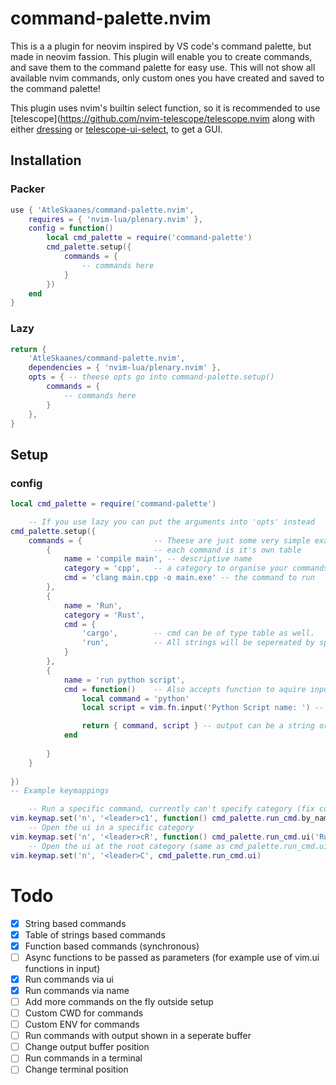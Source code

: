 # command-palette.nvim
This is a a plugin for neovim inspired by VS code's command palette, but made in neovim fassion.
This plugin will enable you to create commands, and save them to the command palette for easy use.
This will not show all available nvim commands, only custom ones you have created and saved to the command palette!

This plugin uses nvim's builtin select function, so it is recommended to use [telescope](https://github.com/nvim-telescope/telescope.nvim
along with either [dressing](https://github.com/stevearc/dressing.nvim) or [telescope-ui-select](https://github.com/nvim-telescope/telescope-ui-select.nvim), to get a GUI.

## Installation

### Packer
```lua
use { 'AtleSkaanes/command-palette.nvim',
    requires = { 'nvim-lua/plenary.nvim' },
    config = function()
        local cmd_palette = require('command-palette')
        cmd_palette.setup({
            commands = {
                -- commands here
            }
        })
    end
}
```

### Lazy
```lua
return {
    'AtleSkaanes/command-palette.nvim',
    dependencies = { 'nvim-lua/plenary.nvim' },
    opts = { -- theese opts go into command-palette.setup()
        commands = {
            -- commands here
        }
    },
}
```

## Setup

### config
```lua
local cmd_palette = require('command-palette')

    -- If you use lazy you can put the arguments into 'opts' instead
cmd_palette.setup({ 
    commands = {                -- Theese are just some very simple examples
        {                       -- each command is it's own table
            name = 'compile main', -- descriptive name
            category = 'cpp',   -- a category to organise your commands (not necesarry)
            cmd = 'clang main.cpp -o main.exe' -- the command to run
        },
        {
            name = 'Run',
            category = 'Rust',
            cmd = {
                'cargo',        -- cmd can be of type table as well.
                'run',          -- All strings will be sepereated by spaces
            }
        },
        {
            name = 'run python script',
            cmd = function()    -- Also accepts function to aquire input (MUST BE SYNCHRONOUS)
                local command = 'python'
                local script = vim.fn.input('Python Script name: ') -- vim.ui.input is async so it doesn't work

                return { command, script } -- output can be a string or table of strings
            end
            
        }
    }
        
})
-- Example keymappings

    -- Run a specific command, currently can't specify category (fix comming)
vim.keymap.set('n', '<leader>c1', function() cmd_palette.run_cmd.by_name('compile main') end)
    -- Open the ui in a specific category
vim.keymap.set('n', '<leader>cR', function() cmd_palette.run_cmd.ui('Rust') end)
    -- Open the ui at the root category (same as cmd_palette.run_cmd.ui('root'))
vim.keymap.set('n', '<leader>C', cmd_palette.run_cmd.ui)
```

# Todo
- [x] String based commands
- [x] Table of strings based commands
- [x] Function based commands (synchronous)
- [ ] Async functions to be passed as parameters (for example use of vim.ui functions in input)
- [x] Run commands via ui
- [x] Run commands via name
- [ ] Add more commands on the fly outside setup
- [ ] Custom CWD for commands
- [ ] Custom ENV for commands
- [ ] Run commands with output shown in a seperate buffer
- [ ] Change output buffer position
- [ ] Run commands in a terminal
- [ ] Change terminal position

